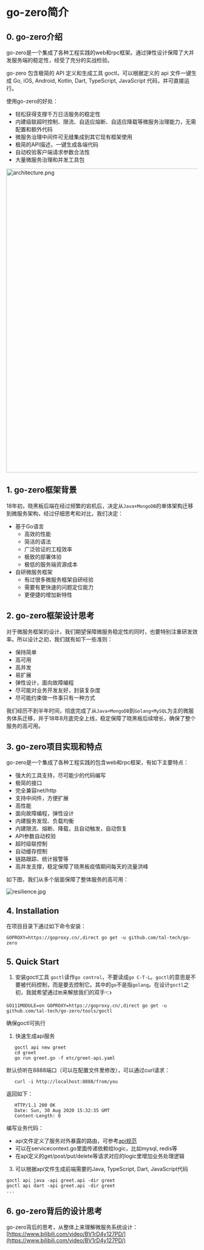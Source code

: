 # go-zero简介

## 0. go-zero介绍
go-zero是一个集成了各种工程实践的web和rpc框架。通过弹性设计保障了大并发服务端的稳定性，经受了充分的实战检验。

go-zero 包含极简的 API 定义和生成工具 goctl，可以根据定义的 api 文件一键生成 Go, iOS, Android, Kotlin, Dart, TypeScript, JavaScript 代码，并可直接运行。

使用go-zero的好处：

- 轻松获得支撑千万日活服务的稳定性
- 内建级联超时控制、限流、自适应熔断、自适应降载等微服务治理能力，无需配置和额外代码
- 微服务治理中间件可无缝集成到其它现有框架使用
- 极简的API描述，一键生成各端代码
- 自动校验客户端请求参数合法性
- 大量微服务治理和并发工具包

<img src="https://gitee.com/kevwan/static/raw/master/doc/images/architecture.png" alt="architecture.png" width="800" />


## 1. go-zero框架背景

18年初，晓黑板后端在经过频繁的宕机后，决定从`Java+MongoDB`的单体架构迁移到微服务架构，经过仔细思考和对比，我们决定：

- 基于Go语言
   - 高效的性能
   - 简洁的语法
   - 广泛验证的工程效率
   - 极致的部署体验
   - 极低的服务端资源成本
- 自研微服务框架
   - 有过很多微服务框架自研经验
   - 需要有更快速的问题定位能力
   - 更便捷的增加新特性

## 2. go-zero框架设计思考
对于微服务框架的设计，我们期望保障微服务稳定性的同时，也要特别注重研发效率。所以设计之初，我们就有如下一些准则：

- 保持简单
- 高可用
- 高并发
- 易扩展
- 弹性设计，面向故障编程
- 尽可能对业务开发友好，封装复杂度
- 尽可能约束做一件事只有一种方式

我们经历不到半年时间，彻底完成了从`Java+MongoDB`到`Golang+MySQL`为主的微服务体系迁移，并于18年8月底完全上线，稳定保障了晓黑板后续增长，确保了整个服务的高可用。

## 3. go-zero项目实现和特点
go-zero是一个集成了各种工程实践的包含web和rpc框架，有如下主要特点：

- 强大的工具支持，尽可能少的代码编写
- 极简的接口
- 完全兼容net/http
- 支持中间件，方便扩展
- 高性能
- 面向故障编程，弹性设计
- 内建服务发现、负载均衡
- 内建限流、熔断、降载，且自动触发，自动恢复
- API参数自动校验
- 超时级联控制
- 自动缓存控制
- 链路跟踪、统计报警等
- 高并发支撑，稳定保障了晓黑板疫情期间每天的流量洪峰

如下图，我们从多个层面保障了整体服务的高可用：

![resilience.jpg](https://gitee.com/kevwan/static/raw/master/doc/images/resilience.jpg)

## 4. Installation

在项目目录下通过如下命令安装：

```shell
GOPROXY=https://goproxy.cn/,direct go get -u github.com/tal-tech/go-zero
```
## 5. Quick Start

1. 安装goctl工具
`goctl`读作`go control`，不要读成`go C-T-L`。`goctl`的意思是不要被代码控制，而是要去控制它。其中的`go`不是指`golang`。在设计`goctl`之初，我就希望通过`她`来解放我们的双手👈

```shell
GO111MODULE=on GOPROXY=https://goproxy.cn/,direct go get -u github.com/tal-tech/go-zero/tools/goctl
```

确保goctl可执行
1. 快速生成api服务

```shell
   goctl api new greet
   cd greet
   go run greet.go -f etc/greet-api.yaml
```

默认侦听在8888端口（可以在配置文件里修改），可以通过curl请求：

```shell
   curl -i http://localhost:8888/from/you
```

返回如下：
```http
   HTTP/1.1 200 OK
   Date: Sun, 30 Aug 2020 15:32:35 GMT
   Content-Length: 0
```

编写业务代码：
   - api文件定义了服务对外暴露的路由，可参考[api规范](https://github.com/tal-tech/zero-doc/blob/main/doc/goctl.md)
   - 可以在servicecontext.go里面传递依赖给logic，比如mysql, redis等
   - 在api定义的get/post/put/delete等请求对应的logic里增加业务处理逻辑
3. 可以根据api文件生成前端需要的Java, TypeScript, Dart, JavaScript代码

```shell
goctl api java -api greet.api -dir greet
goctl api dart -api greet.api -dir greet
...
```

## 6. go-zero背后的设计思考
go-zero背后的思考，从整体上来理解微服务系统设计：
[https://www.bilibili.com/video/BV1rD4y127PD/](https://www.bilibili.com/video/BV1rD4y127PD/)

<Vssue title="readme" />
